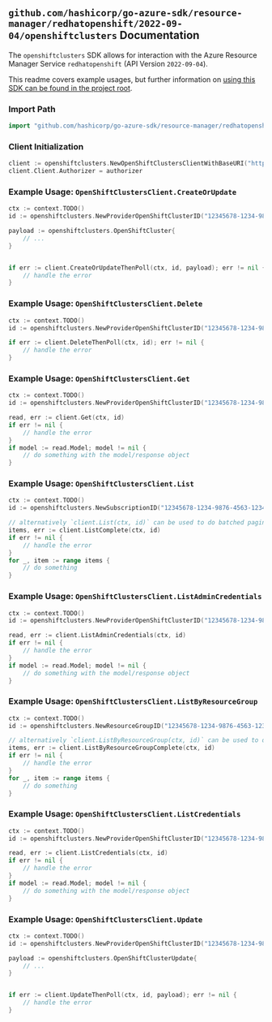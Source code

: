 
## `github.com/hashicorp/go-azure-sdk/resource-manager/redhatopenshift/2022-09-04/openshiftclusters` Documentation

The `openshiftclusters` SDK allows for interaction with the Azure Resource Manager Service `redhatopenshift` (API Version `2022-09-04`).

This readme covers example usages, but further information on [using this SDK can be found in the project root](https://github.com/hashicorp/go-azure-sdk/tree/main/docs).

### Import Path

```go
import "github.com/hashicorp/go-azure-sdk/resource-manager/redhatopenshift/2022-09-04/openshiftclusters"
```


### Client Initialization

```go
client := openshiftclusters.NewOpenShiftClustersClientWithBaseURI("https://management.azure.com")
client.Client.Authorizer = authorizer
```


### Example Usage: `OpenShiftClustersClient.CreateOrUpdate`

```go
ctx := context.TODO()
id := openshiftclusters.NewProviderOpenShiftClusterID("12345678-1234-9876-4563-123456789012", "example-resource-group", "openShiftClusterValue")

payload := openshiftclusters.OpenShiftCluster{
	// ...
}


if err := client.CreateOrUpdateThenPoll(ctx, id, payload); err != nil {
	// handle the error
}
```


### Example Usage: `OpenShiftClustersClient.Delete`

```go
ctx := context.TODO()
id := openshiftclusters.NewProviderOpenShiftClusterID("12345678-1234-9876-4563-123456789012", "example-resource-group", "openShiftClusterValue")

if err := client.DeleteThenPoll(ctx, id); err != nil {
	// handle the error
}
```


### Example Usage: `OpenShiftClustersClient.Get`

```go
ctx := context.TODO()
id := openshiftclusters.NewProviderOpenShiftClusterID("12345678-1234-9876-4563-123456789012", "example-resource-group", "openShiftClusterValue")

read, err := client.Get(ctx, id)
if err != nil {
	// handle the error
}
if model := read.Model; model != nil {
	// do something with the model/response object
}
```


### Example Usage: `OpenShiftClustersClient.List`

```go
ctx := context.TODO()
id := openshiftclusters.NewSubscriptionID("12345678-1234-9876-4563-123456789012")

// alternatively `client.List(ctx, id)` can be used to do batched pagination
items, err := client.ListComplete(ctx, id)
if err != nil {
	// handle the error
}
for _, item := range items {
	// do something
}
```


### Example Usage: `OpenShiftClustersClient.ListAdminCredentials`

```go
ctx := context.TODO()
id := openshiftclusters.NewProviderOpenShiftClusterID("12345678-1234-9876-4563-123456789012", "example-resource-group", "openShiftClusterValue")

read, err := client.ListAdminCredentials(ctx, id)
if err != nil {
	// handle the error
}
if model := read.Model; model != nil {
	// do something with the model/response object
}
```


### Example Usage: `OpenShiftClustersClient.ListByResourceGroup`

```go
ctx := context.TODO()
id := openshiftclusters.NewResourceGroupID("12345678-1234-9876-4563-123456789012", "example-resource-group")

// alternatively `client.ListByResourceGroup(ctx, id)` can be used to do batched pagination
items, err := client.ListByResourceGroupComplete(ctx, id)
if err != nil {
	// handle the error
}
for _, item := range items {
	// do something
}
```


### Example Usage: `OpenShiftClustersClient.ListCredentials`

```go
ctx := context.TODO()
id := openshiftclusters.NewProviderOpenShiftClusterID("12345678-1234-9876-4563-123456789012", "example-resource-group", "openShiftClusterValue")

read, err := client.ListCredentials(ctx, id)
if err != nil {
	// handle the error
}
if model := read.Model; model != nil {
	// do something with the model/response object
}
```


### Example Usage: `OpenShiftClustersClient.Update`

```go
ctx := context.TODO()
id := openshiftclusters.NewProviderOpenShiftClusterID("12345678-1234-9876-4563-123456789012", "example-resource-group", "openShiftClusterValue")

payload := openshiftclusters.OpenShiftClusterUpdate{
	// ...
}


if err := client.UpdateThenPoll(ctx, id, payload); err != nil {
	// handle the error
}
```
